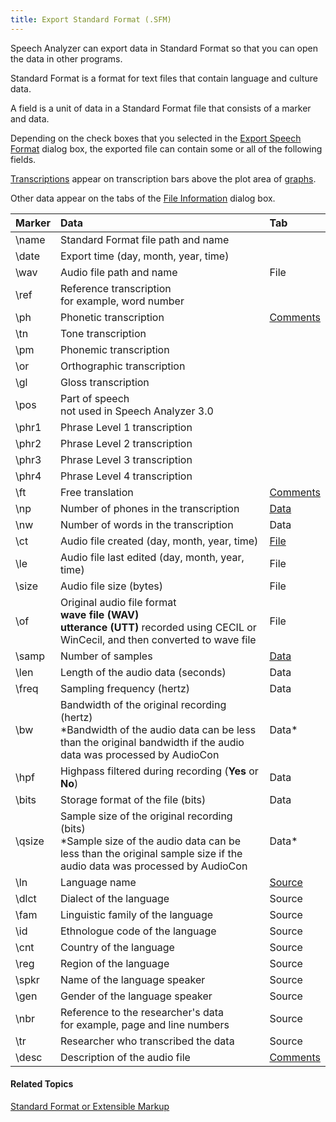 ```yaml
---
title: Export Standard Format (.SFM)
---
```


Speech Analyzer can export data in Standard Format so that you can open the data in other programs.

Standard Format is a format for text files that contain language and culture data.

A field is a unit of data in a Standard Format file that consists of a marker and data.

Depending on the check boxes that you selected in the [Export Speech Format](sfm-xml) dialog box, the exported file can contain some or all of the following fields.

[Transcriptions](../../edit/transcription/guidelines) appear on transcription bars above the plot area of [graphs](../../graphs/overview).

Other data appear on the tabs of the [File Information](../information/overview) dialog box.

|**Marker**|**Data**|**Tab**|
| :- | :- | :- |
|\name|Standard Format file path and name| |
|\date|Export time (day, month, year, time)| |
|\wav|Audio file path and name|File|
|\ref|Reference transcription<br>for example, word number| |
|\ph|Phonetic transcription|[Comments](../information/comments-tab)|
|\tn|Tone transcription| |
|\pm|Phonemic transcription| |
|\or|Orthographic transcription| |
|\gl|Gloss transcription| |
|\pos|Part of speech<br>not used in Speech Analyzer 3.0| |
|\phr1|Phrase Level 1 transcription| |
|\phr2|Phrase Level 2 transcription| |
|\phr3|Phrase Level 3 transcription| |
|\phr4|Phrase Level 4 transcription| |
|\ft|Free translation|[Comments](../information/comments-tab)|
|\np|Number of phones in the transcription|[Data](../information/data-tab)|
|\nw|Number of words in the transcription|Data|
|\ct|Audio file created (day, month, year, time)|[File](../information/overview)|
|\le|Audio file last edited (day, month, year, time)|File|
|\size|Audio file size (bytes)|File|
|\of|Original audio file format<br>**wave file (WAV)<br>utterance (UTT)** recorded using CECIL or WinCecil, and then converted to wave file|File|
|\samp|Number of samples|[Data](../information/data-tab)|
|\len|Length of the audio data (seconds)|Data|
|\freq|Sampling frequency (hertz)|Data|
|\bw|Bandwidth of the original recording (hertz)<br>\*Bandwidth of the audio data can be less than the original bandwidth if the audio data was processed by AudioCon|Data\*|
|\hpf|Highpass filtered during recording (**Yes** or **No**)|Data|
|\bits|Storage format of the file (bits)|Data|
|\qsize|Sample size of the original recording (bits)<br>\*Sample size of the audio data can be less than the original sample size if the audio data was processed by AudioCon|Data\*|
|\ln|Language name|[Source](../information/source-tab)|
|\dlct|Dialect of the language|Source|
|\fam|Linguistic family of the language|Source|
|\id|Ethnologue code of the language|Source|
|\cnt|Country of the language|Source|
|\reg|Region of the language|Source|
|\spkr|Name of the language speaker|Source|
|\gen|Gender of the language speaker|Source|
|\nbr|Reference to the researcher's data<br>for example, page and line numbers|Source|
|\tr|Researcher who transcribed the data|Source|
|\desc|Description of the audio file|[Comments](../information/comments-tab)|

#### **Related Topics**
[Standard Format or Extensible Markup](sfm-xml)
